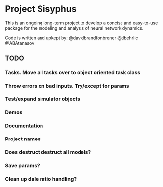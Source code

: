 # Project Sisyphus

This is an ongoing long-term project to develop a concise and easy-to-use package for the modeling and analysis of neural network dynamics. 

Code is written and upkept by: @davidbrandfonbrener @dbehrlic @ABAtanasov 


## TODO

  ### Tasks. Move all tasks over to object oriented task class

  ### Throw errors on bad inputs. Try/except for params

  ### Test/expand simulator objects

  ### Demos

  ### Documentation

  ### Project names

  ### Does destruct destruct all models?

  ### Save params?

  ### Clean up dale ratio handling?
